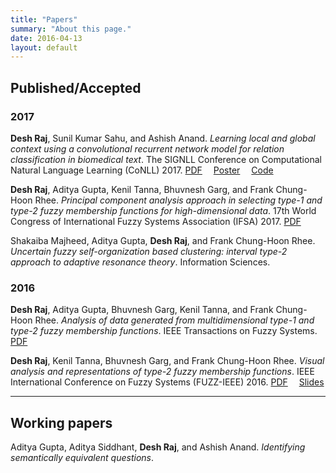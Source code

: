 ```yaml
---
title: "Papers"
summary: "About this page."
date: 2016-04-13
layout: default
---
```


## Published/Accepted

### 2017

**Desh Raj**, Sunil Kumar Sahu, and Ashish Anand. *Learning local and global context using a convolutional recurrent network model for relation classification in biomedical text*. The SIGNLL Conference on Computational Natural Language Learning (CoNLL) 2017.
[PDF](http://www.aclweb.org/anthology/K/K17/K17-1032.pdf)&emsp;
[Poster](assets/conll_poster.pdf)&emsp;
[Code](https://github.com/desh2608/crnn-relation-classification)

**Desh Raj**, Aditya Gupta, Kenil Tanna, Bhuvnesh Garg, and Frank Chung-Hoon Rhee. *Principal component analysis approach in selecting type-1 and type-2 fuzzy membership functions for high-dimensional data*. 17th World Congress of International Fuzzy Systems Association (IFSA) 2017.
[PDF](assets/ifsa17_preprint.pdf)

Shakaiba Majheed, Aditya Gupta, **Desh Raj**, and Frank Chung-Hoon Rhee. *Uncertain fuzzy self-organization based clustering: interval type-2 approach to adaptive resonance theory*. Information Sciences.

### 2016

**Desh Raj**, Aditya Gupta, Bhuvnesh Garg, Kenil Tanna, and Frank Chung-Hoon Rhee. *Analysis of data generated from multidimensional type-1 and type-2 fuzzy membership functions*. IEEE Transactions on Fuzzy Systems.
[PDF](assets/tfs_preprint.pdf)

**Desh Raj**, Kenil Tanna, Bhuvnesh Garg, and Frank Chung-Hoon Rhee. *Visual analysis and representations of type-2 fuzzy membership functions*. IEEE International Conference on Fuzzy Systems (FUZZ-IEEE) 2016.
[PDF](assets/fuzzieee16_preprint.pdf)&emsp;
[Slides](https://drive.google.com/open?id=0B2M9S61SxoELSlo5VUtSY0tkd2s)

***

<!-- ## Under review -->



<!-- *** -->

## Working papers

Aditya Gupta, Aditya Siddhant, **Desh Raj**, and Ashish Anand. *Identifying semantically equivalent questions*.
